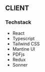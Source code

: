 ## CLIENT

### Techstack

- React
- Typescript
- Tailwind CSS
- Mantine UI
- PDFjs
- Redux
- Sonner
